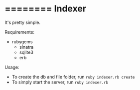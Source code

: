 ========
Indexer
========

It's pretty simple.

Requirements:

* rubygems
  * sinatra
  * sqlite3
  * erb

Usage:

* To create the db and file folder, run `ruby indexer.rb create`
* To simply start the server, run `ruby indexer.rb`